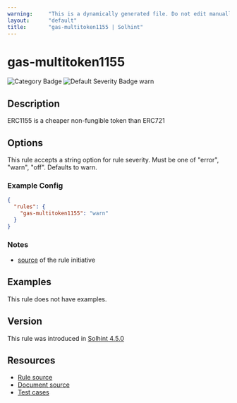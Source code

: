 ```yaml
---
warning:     "This is a dynamically generated file. Do not edit manually."
layout:      "default"
title:       "gas-multitoken1155 | Solhint"
---
```


# gas-multitoken1155
![Category Badge](https://img.shields.io/badge/-Gas%20Consumption%20Rules-informational)
![Default Severity Badge warn](https://img.shields.io/badge/Default%20Severity-warn-yellow)

## Description
ERC1155 is a cheaper non-fungible token than ERC721

## Options
This rule accepts a string option for rule severity. Must be one of "error", "warn", "off". Defaults to warn.

### Example Config
```json
{
  "rules": {
    "gas-multitoken1155": "warn"
  }
}
```

### Notes
- [source](https://www.rareskills.io/post/gas-optimization?postId=c9db474a-ff97-4fa3-a51d-fe13ccb8fe3b#viewer-8v8t9) of the rule initiative

## Examples
This rule does not have examples.

## Version
This rule was introduced in [Solhint 4.5.0](https://github.com/protofire/solhint/blob/v4.5.0)

## Resources
- [Rule source](https://github.com/protofire/solhint/blob/master/lib/rules/gas-consumption/gas-multitoken1155.js)
- [Document source](https://github.com/protofire/solhint/blob/master/docs/rules/gas-consumption/gas-multitoken1155.md)
- [Test cases](https://github.com/protofire/solhint/blob/master/test/rules/gas-consumption/gas-multitoken1155.js)
